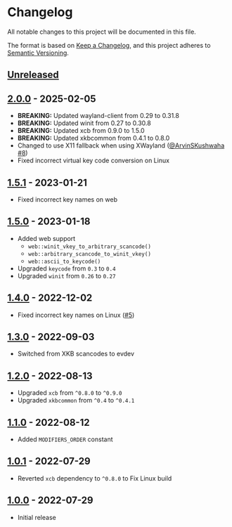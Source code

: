 # Changelog

All notable changes to this project will be documented in this file.

The format is based on [Keep a Changelog](https://keepachangelog.com/en/1.0.0/),
and this project adheres to [Semantic Versioning](https://semver.org/spec/v2.0.0.html).

[@ArvinSKushwaha]: https://github.com/ArvinSKushwaha

## [Unreleased]

## [2.0.0] - 2025-02-05

- **BREAKING:** Updated wayland-client from 0.29 to 0.31.8
- **BREAKING:** Updated winit from 0.27 to 0.30.8
- **BREAKING:** Updated xcb from 0.9.0 to 1.5.0
- **BREAKING:** Updated xkbcommon from 0.4.1 to 0.8.0
- Changed to use X11 fallback when using XWayland ([@ArvinSKushwaha] [#8](https://github.com/HactarCE/key-names/pull/8))
- Fixed incorrect virtual key code conversion on Linux

## [1.5.1] - 2023-01-21

- Fixed incorrect key names on web

## [1.5.0] - 2023-01-18

- Added web support
  - `web::winit_vkey_to_arbitrary_scancode()`
  - `web::arbitrary_scancode_to_winit_vkey()`
  - `web::ascii_to_keycode()`
- Upgraded `keycode` from `0.3` to `0.4`
- Upgraded `winit` from `0.26` to `0.27`

## [1.4.0] - 2022-12-02

- Fixed incorrect key names on Linux ([#5](https://github.com/HactarCE/key-names/issues/5))

## [1.3.0] - 2022-09-03

- Switched from XKB scancodes to evdev

## [1.2.0] - 2022-08-13

- Upgraded `xcb` from `^0.8.0` to `^0.9.0`
- Upgraded `xkbcommon` from `^0.4` to `^0.4.1`

## [1.1.0] - 2022-08-12

- Added `MODIFIERS_ORDER` constant

## [1.0.1] - 2022-07-29

- Reverted `xcb` dependency to `^0.8.0` to Fix Linux build

## [1.0.0] - 2022-07-29

- Initial release

[unreleased]: https://github.com/HactarCE/key-names/compare/v2.0.0...HEAD
[2.0.0]: https://github.com/HactarCE/key-names/compare/v1.5.1...v2.0.0
[1.5.1]: https://github.com/HactarCE/key-names/compare/v1.5.0...v1.5.1
[1.5.0]: https://github.com/HactarCE/key-names/compare/v1.4.0...v1.5.0
[1.4.0]: https://github.com/HactarCE/key-names/compare/v1.3.0...v1.4.0
[1.3.0]: https://github.com/HactarCE/key-names/compare/v1.2.0...v1.3.0
[1.2.0]: https://github.com/HactarCE/key-names/compare/v1.1.0...v1.2.0
[1.1.0]: https://github.com/HactarCE/key-names/compare/v1.0.1...v1.1.0
[1.0.1]: https://github.com/HactarCE/key-names/compare/v1.0.0...v1.0.1
[1.0.0]: https://github.com/HactarCE/key-names/releases/tag/v1.0.0
